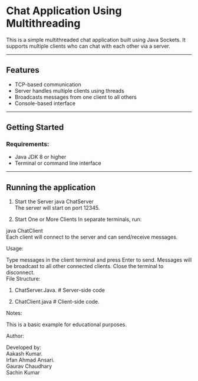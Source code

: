 #   Chat Application Using Multithreading

This is a simple multithreaded chat application built using Java Sockets. It supports multiple clients who can chat with each other via a  server.

---

##  Features

- TCP-based communication
- Server handles multiple clients using threads
- Broadcasts messages from one client to all others
- Console-based interface

---

##  Getting Started

###  Requirements:

- Java JDK 8 or higher
- Terminal or command line interface

---

##  Running the application



1. Start the Server
java ChatServer    
The server will start on port 12345.

2. Start One or More Clients
In separate terminals, run:

java ChatClient  
Each client will connect to the server and can send/receive messages.

 Usage:

Type messages in the client terminal and press Enter to send.
Messages will be broadcast to all other connected clients.
Close the terminal to disconnect.  
 File Structure:

 1. ChatServer.Java.      # Server-side code 

2. ChatClient.java   # Client-side code. 

 Notes:

This is a basic example for educational purposes.


 Author:

Developed by:   
Aakash Kumar.      
Irfan Ahmad Ansari.    
Gaurav Chaudhary    
Sachin Kumar
